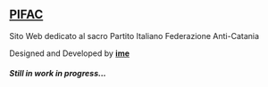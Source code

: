 ## [PIFAC](https://pifac.tk)

Sito Web dedicato al sacro Partito Italiano Federazione Anti-Catania

Designed and Developed by [**ime**](http://discordapp.com/users/584022154404691969)

#### *Still in work in progress...*
